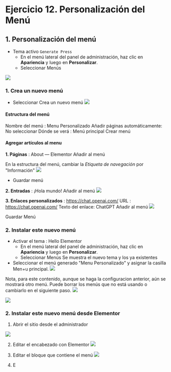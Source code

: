 # Ejercicio 12. Personalización del Menú

## 1. Personalización del menú
- Tema activo `Generate Press`
  - En el menú lateral del panel de administración, haz clic en **Apariencia** y luego en **Personalizar**.
  - Seleccionar Menús

![](https://i.imgur.com/lP3eSoz.png)

### 1. Crea un nuevo menú
- Seleccionar Crea un nuevo menú
![](https://i.imgur.com/XEXk3G9.png)

#### Estructura del menú 
Nombre del menú  : Menu Personalizado
Añadir páginas automáticamente: No seleccionar
Dónde se verá : Menú principal
Crear menú

#### Agregar artículos al menu

**1. Páginas** : About — Elementor
Añadir al menú

En la estructura del menú, cambiar la *Etiqueta de navegación* por "Información"
![](https://i.imgur.com/X6inrjz.png)

- Guardar menú

**2. Entradas** : ¡Hola mundo!
Añadir al menú
![](https://i.imgur.com/QbI0eiO.png)

**3. Enlaces personalizados** : https://chat.openai.com/
URL : https://chat.openai.com/
Texto del enlace:  ChatGPT
Añadir al menú
![](https://i.imgur.com/ODmz7lo.png)


Guardar Menú

### 2. Instalar este nuevo menú
- Activar el tema : Hello Elementor
  - En el menú lateral del panel de administración, haz clic en **Apariencia** y luego en **Personalizar**.
  - Seleccionar Menús
Se muestra el nuevo tema y los ya existentes
- Seleccionar el menú generado  "Menu Personalizado" y asignar la casilla Men+u principal.
![](https://i.imgur.com/21SQs7G.png)

Nota, para este contenido, aunque se haga la configuracion anterior, aún se mostrará otro menú. Puede borrar los menús que no está usando o cambiarlo en el siguiente paso.
![](https://i.imgur.com/MzLVRf9.png)

![](https://i.imgur.com/8RQ1CEG.png)

### 2. Instalar este nuevo menú desde Elementor
1. Abrir el sitio desde el administrador

![](https://i.imgur.com/pyi6uRd.png)

2. Editar el encabezado con Elementor
![](https://i.imgur.com/NGgBACq.png)

3. Editar el bloque que contiene el menú
![](https://i.imgur.com/QXIVmY5.png)

4. E
<!--stackedit_data:
eyJoaXN0b3J5IjpbNjA5NDc1MDY3LDMwOTU0MzcwNywtODM0Mz
Q4MDk5LDUyMjczODYxMiwxNTEwODkyMzQ5XX0=
-->